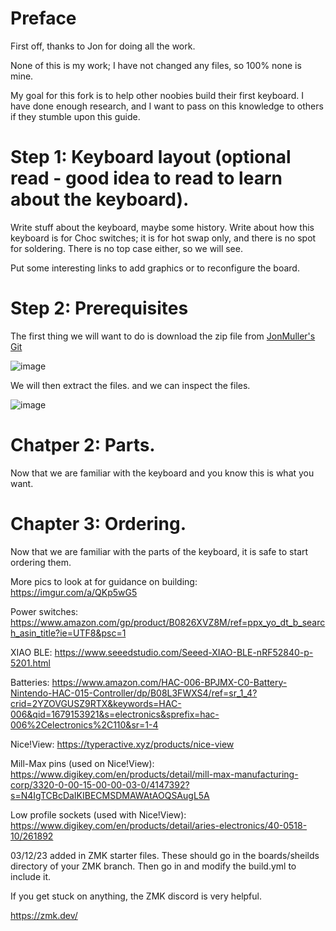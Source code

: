 # Preface

First off, thanks to Jon for doing all the work. 

None of this is my work; I have not changed any files, so 100% none is mine.

My goal for this fork is to help other noobies build their first keyboard. I have done enough research, and I want to pass on this knowledge to others if they stumble upon this guide.

# Step 1: Keyboard layout (optional read - good idea to read to learn about the keyboard).

Write stuff about the keyboard, maybe some history. Write about how this keyboard is for Choc switches; it is for hot swap only, and there is no spot for soldering. There is no top case either, so we will see.

Put some interesting links to add graphics or to reconfigure the board. 

# Step 2: Prerequisites
The first thing we will want to do is download the zip file from [JonMuller's Git](https://github.com/JonMuller/gerbers)

![image](https://github.com/Paul-M-K/gerbers/assets/20325116/8228b225-5462-44fb-96c7-5b29d1842bc7)

We will then extract the files. and we can inspect the files. 

![image](https://github.com/Paul-M-K/gerbers/assets/20325116/f2f4ea1b-5584-454d-a8e4-bf54c07c2eca)



# Chatper 2: Parts.

Now that we are familiar with the keyboard and you know this is what you want.

# Chapter 3: Ordering.

Now that we are familiar with the parts of the keyboard, it is safe to start ordering them.








More pics to look at for guidance on building: https://imgur.com/a/QKp5wG5

Power switches: https://www.amazon.com/gp/product/B0826XVZ8M/ref=ppx_yo_dt_b_search_asin_title?ie=UTF8&psc=1

XIAO BLE: https://www.seeedstudio.com/Seeed-XIAO-BLE-nRF52840-p-5201.html

Batteries: https://www.amazon.com/HAC-006-BPJMX-C0-Battery-Nintendo-HAC-015-Controller/dp/B08L3FWXS4/ref=sr_1_4?crid=2YZOVGUSZ9RTX&keywords=HAC-006&qid=1679153921&s=electronics&sprefix=hac-006%2Celectronics%2C110&sr=1-4

Nice!View: https://typeractive.xyz/products/nice-view

Mill-Max pins (used on Nice!View): https://www.digikey.com/en/products/detail/mill-max-manufacturing-corp/3320-0-00-15-00-00-03-0/4147392?s=N4IgTCBcDaIKIBECMSDMAWAtAOQSAugL5A

Low profile sockets (used with Nice!View): https://www.digikey.com/en/products/detail/aries-electronics/40-0518-10/261892

03/12/23 added in ZMK starter files. These should go in the boards/sheilds directory of your ZMK branch. Then go in and modify the build.yml to include it.

If you get stuck on anything, the ZMK discord is very helpful. 

https://zmk.dev/

